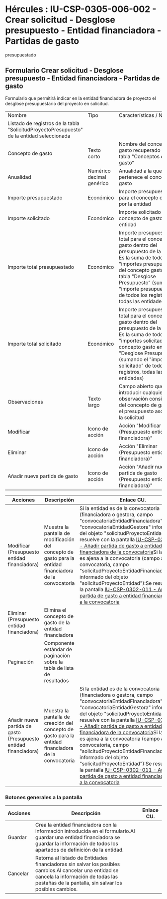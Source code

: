 # Hércules : IU\-CSP\-0305\-006\-002 \- Crear solicitud \- Desglose presupuesto \- Entidad financiadora \- Partidas de gasto



presupuestado

## Formulario Crear solicitud \- Desglose presupuesto \- Entidad financiadora \- Partidas de gasto

Formulario que permitirá indicar en la entidad financiadora de proyecto el desglose presupuestario del proyecto en solicitud.



|  | | |
| --- | --- | --- |
| Nombre | Tipo | Características / Notas |
| Listado de registros de la tabla "SolicitudProyectoPresupuesto" de la entidad seleccionada | | |
| Concepto de gasto | Texto corto | Nombre del concepto de gasto recuperado de la tabla "Conceptos de gasto" |
| Anualidad | Numérico decimal genérico | Anualidad a la que pertenece el concepto de gasto |
| Importe presupuestado | Económico | Importe presupuestado para el concepto de gasto por la entidad |
| Importe solicitado | Económico | Importe solicitado para el concepto de gasto por la entidad |
| Importe total presupuestado | Económico | Importe presupuestado total para el concepto de gasto dentro del presupuesto de la solicitud. Es la suma de todos los "importes presupuestados" del concepto gasto en la tabla "Desglose Presupuesto" (sumando el "importe presupuestado" de todos los registros, todas las entidades) |
| Importe total solicitado | Económico | Importe presupuestado total para el concepto de gasto dentro del presupuesto de la solicitud. Es la suma de todos los "importes solicitados" del concepto gasto en la tabla "Desglose Presupuesto" (sumando el "importe solicitado" de todos los registros, todas las entidades) |
| Observaciones | Texto largo | Campo abierto que permite introducir cualquier observación consideración del concepto de gasto en el presupuesto asociada a la solicitud |
| Modificar | Icono de acción | Acción "Modificar (Presupuesto entidad financiadora)" |
| Eliminar | Icono de acción | Acción "Eliminar (Presupuesto entidad financiadora)" |
| Añadir nueva partida de gasto | Icono de acción | Acción "Añadir nueva partida de gasto (Presupuesto entidad financiadora)" |



| Acciones | Descripción | Enlace CU. |
| --- | --- | --- |
| Modificar (Presupuesto entidad financiadora) | Muestra la pantalla de modificación del concepto de gasto para la entidad financiadora de la convocatoria | Si la entidad es de la convocatoria (financiadora o gestora, campo "convocatoriaEntidadFinanciadora" o "convocatoriaEntidadGestora" informados del objeto "solicitudProyectoEntidad"):Se resuelve con la pantalla [IU\-CSP\-0302\-010 \- Añadir partida de gasto a entidad financiadora de la convocatoria](/hercules/sgi-sistema-de-gestion-de-investigacion/requisitos-y-analisis-funcional/analisis-funcional-sgi-hercules/csp-modulo-de-convocatorias-ayudas-solicitudes-proyectos-y-contratos-y-grupos-de-investigacion/csp-interfaz-de-usuario/iu-csp-0300-gestion-de-solicitudes/iu-csp-0305-modificar-solicitud-tipo-proyecto/iu-csp-0302-011-anadir-modificar-partida-de-gasto-a-entidad-financiadora-de-la-convocatoria.md "/hercules/sgi-sistema-de-gestion-de-investigacion/requisitos-y-analisis-funcional/analisis-funcional-sgi-hercules/csp-modulo-de-convocatorias-ayudas-solicitudes-proyectos-y-contratos-y-grupos-de-investigacion/csp-interfaz-de-usuario/iu-csp-0300-gestion-de-solicitudes/iu-csp-0305-modificar-solicitud-tipo-proyecto/iu-csp-0302-011-anadir-modificar-partida-de-gasto-a-entidad-financiadora-de-la-convocatoria.md")Si la entidad es ajena a la convocatoria (campo ajena a la convocatoria, campo "solicitudProyectoEntidadFinanciadoraAjena" informado del objeto "solicitudProyectoEntidad"):Se resuelve con la pantalla [IU\-CSP\-0302\-011 \- Añadir partida de gasto a entidad financiadora ajena a la convocatoria](/hercules/sgi-sistema-de-gestion-de-investigacion/requisitos-y-analisis-funcional/analisis-funcional-sgi-hercules/csp-modulo-de-convocatorias-ayudas-solicitudes-proyectos-y-contratos-y-grupos-de-investigacion/csp-interfaz-de-usuario/iu-csp-0300-gestion-de-solicitudes/iu-csp-0305-modificar-solicitud-tipo-proyecto/iu-csp-0302-012-anadir-modificar-partida-de-gasto-a-entidad-financiadora-ajena-a-la-convocatoria.md "/hercules/sgi-sistema-de-gestion-de-investigacion/requisitos-y-analisis-funcional/analisis-funcional-sgi-hercules/csp-modulo-de-convocatorias-ayudas-solicitudes-proyectos-y-contratos-y-grupos-de-investigacion/csp-interfaz-de-usuario/iu-csp-0300-gestion-de-solicitudes/iu-csp-0305-modificar-solicitud-tipo-proyecto/iu-csp-0302-012-anadir-modificar-partida-de-gasto-a-entidad-financiadora-ajena-a-la-convocatoria.md") |
| Eliminar (Presupuesto entidad financiadora) | Elimina el concepto de gasto de la entidad financiadora |  |
| Paginación | Componente estándar de paginación sobre la tabla de lista de resultados |  |
| Añadir nueva partida de gasto (Presupuesto entidad financiadora) | Muestra la pantalla de creación del concepto de gasto para la entidad financiadora de la convocatoria | Si la entidad es de la convocatoria (financiadora o gestora, campo "convocatoriaEntidadFinanciadora" o "convocatoriaEntidadGestora" informados del objeto "solicitudProyectoEntidad"):Se resuelve con la pantalla [IU\-CSP\-0302\-010 \- Añadir partida de gasto a entidad financiadora de la convocatoria](/hercules/sgi-sistema-de-gestion-de-investigacion/requisitos-y-analisis-funcional/analisis-funcional-sgi-hercules/csp-modulo-de-convocatorias-ayudas-solicitudes-proyectos-y-contratos-y-grupos-de-investigacion/csp-interfaz-de-usuario/iu-csp-0300-gestion-de-solicitudes/iu-csp-0305-modificar-solicitud-tipo-proyecto/iu-csp-0302-011-anadir-modificar-partida-de-gasto-a-entidad-financiadora-de-la-convocatoria.md "/hercules/sgi-sistema-de-gestion-de-investigacion/requisitos-y-analisis-funcional/analisis-funcional-sgi-hercules/csp-modulo-de-convocatorias-ayudas-solicitudes-proyectos-y-contratos-y-grupos-de-investigacion/csp-interfaz-de-usuario/iu-csp-0300-gestion-de-solicitudes/iu-csp-0305-modificar-solicitud-tipo-proyecto/iu-csp-0302-011-anadir-modificar-partida-de-gasto-a-entidad-financiadora-de-la-convocatoria.md")Si la entidad es ajena a la convocatoria (campo ajena a la convocatoria, campo "solicitudProyectoEntidadFinanciadoraAjena" informado del objeto "solicitudProyectoEntidad"):Se resuelve con la pantalla [IU\-CSP\-0302\-011 \- Añadir partida de gasto a entidad financiadora ajena a la convocatoria](/hercules/sgi-sistema-de-gestion-de-investigacion/requisitos-y-analisis-funcional/analisis-funcional-sgi-hercules/csp-modulo-de-convocatorias-ayudas-solicitudes-proyectos-y-contratos-y-grupos-de-investigacion/csp-interfaz-de-usuario/iu-csp-0300-gestion-de-solicitudes/iu-csp-0305-modificar-solicitud-tipo-proyecto/iu-csp-0302-012-anadir-modificar-partida-de-gasto-a-entidad-financiadora-ajena-a-la-convocatoria.md "/hercules/sgi-sistema-de-gestion-de-investigacion/requisitos-y-analisis-funcional/analisis-funcional-sgi-hercules/csp-modulo-de-convocatorias-ayudas-solicitudes-proyectos-y-contratos-y-grupos-de-investigacion/csp-interfaz-de-usuario/iu-csp-0300-gestion-de-solicitudes/iu-csp-0305-modificar-solicitud-tipo-proyecto/iu-csp-0302-012-anadir-modificar-partida-de-gasto-a-entidad-financiadora-ajena-a-la-convocatoria.md") |

### Botones generales a la pantalla



| Acciones | Descripción | Enlace CU. |
| --- | --- | --- |
| Guardar | Crea la entidad financiadora con la información introducida en el formulario.Al guardar una entidad financiadora se guardar la información de todos los apartados de definición de la entidad. |  |
| Cancelar | Retorna al listado de Entidades financiadoras sin salvar los posibles cambios.Al cancelar una entidad se cancela la información de todas las pestañas de la pantalla, sin salvar los posibles cambios. |  |

  
  
  
  
  
  






